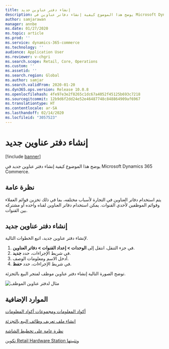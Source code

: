 ```yaml
---
title: إنشاء دفتر عناوين جديد
description: يوضح هذا الموضوع كيفية إنشاء دفاتر عناوين في Microsoft Dynamics 365 Commerce.
author: samjarawan
manager: annbe
ms.date: 01/27/2020
ms.topic: article
ms.prod: ''
ms.service: dynamics-365-commerce
ms.technology: ''
audience: Application User
ms.reviewer: v-chgri
ms.search.scope: Retail, Core, Operations
ms.custom: ''
ms.assetid: ''
ms.search.region: Global
ms.author: samjar
ms.search.validFrom: 2020-01-20
ms.dyn365.ops.version: Release 10.0.8
ms.openlocfilehash: 4fe97e3e2f8265c1dc67a4052f45125b693c7218
ms.sourcegitcommit: 12b9d6f2dd24e52e46487748c848864909af6967
ms.translationtype: HT
ms.contentlocale: ar-SA
ms.lasthandoff: 02/14/2020
ms.locfileid: "3057523"
---
```

# <a name="create-new-address-book"></a>إنشاء دفتر عناوين جديد


[!include [banner](includes/banner.md)]

يوضح هذا الموضوع كيفية إنشاء دفتر عناوين جديد في Microsoft Dynamics 365 Commerce.

## <a name="overview"></a>نظرة عامة

يتم استخدام دفاتر العناوين في التجارة لأسباب مختلفه، بما في ذلك تخزين قوائم العملاء وقوائم الموظفين لأحدي القنوات. يمكن استخدام دفاتر العناوين لقناه واحده أو مشتركه بين القنوات.

## <a name="create-a-new-address-book"></a>إنشاء دفتر عناوين جديد

لإنشاء دفتر عناوين جديد، اتبع الخطوات التالية.
 
1. في جزء التنقل، انتقل إلى **الوحدات \> إعداد القنوات \> دفاتر العناوين**.
1. في شريط الإجراءات، حدد **جديد**.
1. أدخل الاسم ومعلومات الوصف.
1. في شريط الإجراءات، حدد **حفظ**.

توضح الصورة التالية إنشاء دفتر عناوين موظف لمتجر البيع بالتجزئة.

![مثال لدفتر عناوين الموظف](media/address-books.png)

## <a name="additional-resources"></a>الموارد الإضافية

[أكواد المعلومات ومجموعات أكواد المعلومات](info-codes-retail.md)           

[إنشاء ملف تعريف وظائف البيع بالتجزئة](retail-functionality-profile.md)      

[نظرة عامة على تخطيط الشاشة](pos-screen-layouts.md)       

[تكوين Retail Hardware Station وتثبيتها](retail-hardware-station-configuration-installation.md)  
